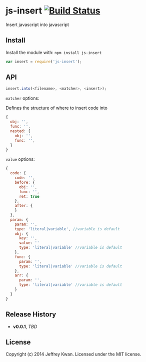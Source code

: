 # js-insert [![Build Status](https://travis-ci.org/jeffreykwan/js-insert.svg?branch=master)](https://travis-ci.org/jeffreykwan/js-insert)

Insert javascript into javascript

## Install
Install the module with: `npm install js-insert`

```javascript
var insert = require('js-insert');
```

## API
```javascript
insert.into(<filename>, <matcher>, <insert>);
```

`matcher` options:

Defines the structure of where to insert code into

```javascript
{
  obj: '',
  func: '',
  nested: {
    obj: '',
    func: '',
  }
}
```

`value` options:
```javascript
{
  code: {
    code: '',
    before: {
      obj: '',
      func: '',
      ret: true
    },
    after: {
    }
  },
  param: {
    param: '',
    type: 'literal|variable', //variable is default
    obj: {
      key: '',
      value: ''
      type: 'literal|variable' //variable is default
    },
    func: {
      param: '',
      type: 'literal|variable' //variable is default
    },
    arr: {
      param: '',
      type: 'literal|variable' //variable is default
    }
  }
}
```

## Release History
- **v0.0.1**, *TBD*

## License
Copyright (c) 2014 Jeffrey Kwan. Licensed under the MIT license.

